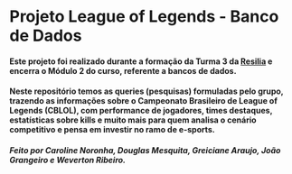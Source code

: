 # Projeto League of Legends - Banco de Dados


#### Este projeto foi realizado durante a formação da Turma 3 da [Resilia](https://www.resilia.work/) e encerra o Módulo 2 do curso, referente a bancos de dados.
    
#### Neste repositório temos as queries (pesquisas) formuladas pelo grupo, trazendo as informações sobre o Campeonato Brasileiro de League of Legends (CBLOL), com performance de jogadores, times destaques, estatísticas sobre kills e muito mais para quem analisa o cenário competitivo e pensa em investir no ramo de e-sports.



##### Feito por Caroline Noronha, Douglas Mesquita, Greiciane Araujo, João Grangeiro e Weverton Ribeiro.

    